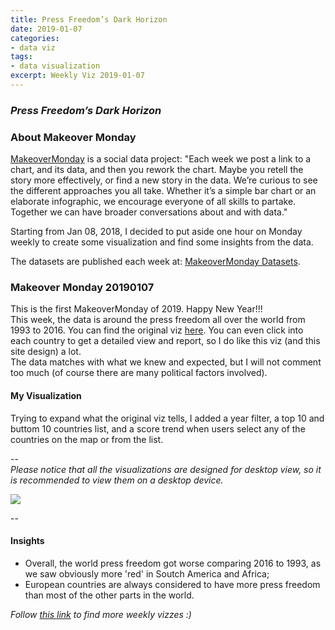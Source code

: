 ```yaml
---
title: Press Freedom’s Dark Horizon
date: 2019-01-07
categories:
- data viz
tags:
- data visualization
excerpt: Weekly Viz 2019-01-07
---
```


### *Press Freedom’s Dark Horizon*


### About Makeover Monday

[MakeoverMonday](http://www.makeovermonday.co.uk/) is a social data project:
"Each week we post a link to a chart, and its data, and then you rework the chart.
Maybe you retell the story more effectively, or find a new story in the data.
We’re curious to see the different approaches you all take. Whether it’s a simple bar chart or an elaborate infographic, we encourage everyone of all skills to partake.
Together we can have broader conversations about and with data."

Starting from Jan 08, 2018, I decided to put aside one hour on Monday weekly to create some visualization and find some insights from the data.

The datasets are published each week at: [MakeoverMonday Datasets](http://www.makeovermonday.co.uk/data/).

### Makeover Monday 20190107

This is the first MakeoverMonday of 2019. Happy New Year!!!  
This week, the data is around the press freedom all over the world from 1993 to 2016. You can find the original viz [here](https://freedomhouse.org/report/freedom-press/freedom-press-2017). You can even click into each country to get a detailed view and report, so I do like this viz (and this site design) a lot.  
The data matches with what we knew and expected, but I will not comment too much (of course there are many political factors involved).  

#### My Visualization

Trying to expand what the original viz tells, I added a year filter, a top 10 and buttom 10 countries list, and a score trend when users select any of the countries on the map or from the list.  

--  
*Please notice that all the visualizations are designed for desktop view, so it is recommended to view them on a desktop device.*  

<div class='tableauPlaceholder' id='viz1546934248711' style='position: relative'>
<noscript><a href='#'>
  <img alt=' ' src='https:&#47;&#47;public.tableau.com&#47;static&#47;images&#47;Ma&#47;MakeOverMonday20190107&#47;worldpressfreedommap&#47;1_rss.png' style='border: none' />
</a></noscript>
<object class='tableauViz'  style='display:none;'>
  <param name='host_url' value='https%3A%2F%2Fpublic.tableau.com%2F' /> 
  <param name='embed_code_version' value='3' />
  <param name='site_root' value='' />
  <param name='name' value='MakeOverMonday20190107&#47;worldpressfreedommap' />
  <param name='tabs' value='no' />
  <param name='toolbar' value='yes' />
  <param name='static_image' value='https:&#47;&#47;public.tableau.com&#47;static&#47;images&#47;Ma&#47;MakeOverMonday20190107&#47;worldpressfreedommap&#47;1.png' /> 
  <param name='animate_transition' value='yes' />
  <param name='display_static_image' value='yes' />
  <param name='display_spinner' value='yes' />
  <param name='display_overlay' value='yes' />
  <param name='display_count' value='yes' />
</object></div>                
<script type='text/javascript'>         
  var divElement = document.getElementById('viz1546934248711');   
  var vizElement = divElement.getElementsByTagName('object')[0];                    
  vizElement.style.width='800px';vizElement.style.height='827px';                
  var scriptElement = document.createElement('script');                    
  scriptElement.src = 'https://public.tableau.com/javascripts/api/viz_v1.js';                    
  vizElement.parentNode.insertBefore(scriptElement, vizElement);          
</script>  


--  

#### Insights
* Overall, the world press freedom got worse comparing 2016 to 1993, as we saw obviously more 'red' in Soutch America and Africa;  
* European countries are always considered to have more press freedom than most of the other parts in the world.  


*Follow [this link](https://yudong-94.github.io/personal-website/project/MakeOverMonday2019/) to find more weekly vizzes :)*